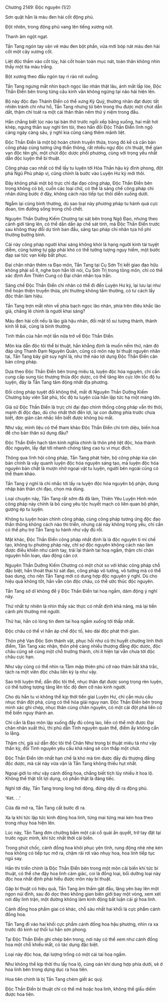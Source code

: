 




Chương 2149: Độc nguyên (1/2)


Sơn quật hẳn là màu đen hài cốt động phủ.

Đột nhiên, trong động phủ vang lên tiếng xương nứt.

Thanh âm ngột ngạt.

Tần Tang ngón tay vân vê màu đen bột phấn, vừa mới bóp nát màu đen hài cốt một cây xương cốt.

Liệt độc thấm vào cốt tủy, hài cốt hoàn toàn mục nát, toàn thân không nhìn thấy một tia màu trắng.

Bột xương theo đầu ngón tay rì rào rơi xuống.

Tần Tang ngưng mắt nhìn bạch ngọc lão nhân thật lâu, ánh mắt lấp lóe, Độc Thần Điển bên trong từng câu kinh văn không ngừng tại não hải hiện lên.

Bộ này độc đạo Thánh Điển có thể xưng Kỳ Quỷ, thường nhân đạt được tất nhiên tránh chi như hổ, Tần Tang nhưng từ bên trong thu được một chút dẫn dắt, thậm chí toát ra một cái thân thân nếm thử ý niệm trong đầu.

Hắn chẳng biết lúc nào tại bàn thờ trước ngồi xếp bằng xuống, hai mắt hơi khép, ngưng thần suy nghĩ tìm tòi, theo hắn đối Độc Thần Điển lĩnh ngộ càng ngày càng sâu, ý nghĩ kia cũng càng thêm mãnh liệt.

Độc Thần Điển là một bộ hoàn chỉnh truyền thừa, trong đó kể cả căn bản công pháp cùng tương ứng thần thông, rất nhiều ngự độc chi thuật, thế gian vạn độc tên ghi, một chút độc dược phối phương, cùng với trọng yếu nhất dẫn độc luyện thể bí thuật.

Công pháp cao nhất có thể lấy tu luyện tới Hóa Thần hậu kỳ đỉnh phong, đột phá Ngũ Phù pháp vị, cũng chính là bước vào Luyện Hư kỳ mới thôi.

Đây không phải một bộ trực chỉ đại đạo công pháp, Độc Thần Điển bên trong không có bộ, cuốn các loại chữ, có thể là sáng chế công pháp chi nhân dừng bước ở đây, không cách nào tiếp tục thôi diễn xuống dưới.

Ngẫm lại cũng bình thường, dù sao loại này phương pháp tu hành quá cực đoan, tìm đường sống trong chỗ chết.

Nguyên Thần Dưỡng Kiếm Chương tại sát bên trong Ngộ Đạo, nhưng theo cảnh giới tăng lên, có thể dần dần áp chế sát tính, mà Độc Thần Điển trước sau không thay đổi dự tính ban đầu, sáng tạo pháp chi nhân tựa hồ phi thường bướng bỉnh.

Cái này công pháp người khai sáng không khỏi là hạng người kinh tài tuyệt diễm, cũng tương tự gặp phải khó có thể tưởng tượng nguy hiểm, một bước đạp sai tức vạn kiếp bất phục.

Đại chân nhân thêm ra Đạo môn, Tần Tang tại Cụ Sơn Trị kết giao đạo hữu không phải số ít, nghe bọn hắn lời nói, Cụ Sơn Trị trong tông môn, chỉ có thể xác định Âm Thiên Cung có Đại chân nhân tọa trấn.

Sáng chế Độc Thần Điển chi nhân có thể đi đến Luyện Hư kỳ, lại lưu lại như thế hoàn thiện truyền thừa, phi thường không tầm thường, có tư cách lấy độc thần làm hiệu.

Tần Tang trợn mắt nhìn về phía bạch ngọc lão nhân, phía trên điêu khắc lão giả, chẳng lẽ chính là người khai sáng?

Màu đen hài cốt nếu là lão giả hậu nhân, đối mặt tổ sư tượng thánh, thành kính lễ bái, cũng là bình thường.

Tinh thần của hắn một lần nữa trở về Độc Thần Điển.

Môn kia dẫn độc tôi thể bí thuật, hắn khẳng định là muốn nếm thử, năm đó đáp ứng Thanh Đạm Nguyên Quân, cũng có môn này bí thuật nguyên nhân tại, Tần Tang bây giờ suy nghĩ là, như thế nào lợi dụng Độc Thần Điển căn bản công pháp.

Dựa theo Độc Thần Điển bên trong miêu tả, luyện độc hóa nguyên, chỉ cần cung cấp sung túc thượng thừa độc dược, có thể tăng lên cực lớn tốc độ tu luyện, đây là Tần Tang tâm động nhất địa phương.

Đổi công pháp tuyệt đối không thể, mất đi Nguyên Thần Dưỡng Kiếm Chương bảy viên Sát phù, tốc độ tu luyện của hắn lập tức hạ một mảng lớn.

Giả sử Độc Thần Điển là trực chỉ đại đạo chính thống công pháp vẫn thì thôi, mạnh đi độc đạo, dù cho nhất thời đến lợi, lại con đường phía trước chưa biết, đơn giản cân nhắc liền biết được không bù mất.

Như vậy, mình liệu có thể tham khảo Độc Thần Điển chi tinh diệu, biến hoá để cho bản thân sử dụng đâu?

Độc Thần Điển hạch tâm kinh nghĩa chính là thôn phệ liệt độc, hóa thành độc nguyên, lấy đạt tới nhanh chóng tăng cao tu vi mục đích.

Thông qua lĩnh hội công pháp, Tần Tang phát hiện, bộ công pháp kia căn bản chính là vây quanh luyện độc hóa nguyên sáng tạo, mà luyện độc hóa nguyên bản chất là mượn nhờ ngoại vật tu luyện, người bên ngoài cũng có thể tham khảo.

Tần Tang ý nghĩ là chỉ nhắc tới lấy ra luyện độc hóa nguyên bộ phận, dung nhập bản thân chi đạo, chọn mà dùng.

Loại chuyện này, Tần Tang rất sớm đã đã làm, Thiên Yêu Luyện Hình môn công pháp này chính là bỏ cùng yêu tộc huyết mạch có liên quan bộ phận, gượng ép tu luyện.

Không tu luyện hoàn chỉnh công pháp, cùng công pháp tương ứng độc đạo thần thông không cách nào thi triển, nhưng cái này không trọng yếu, chỉ cần có thể phụ trợ Tần Tang tu hành như vậy đủ rồi.

Mặt khác, Độc Thần Điển công pháp nhất định là là độc nguyên tỉ mỉ chế tạo, không tu phương pháp này, chỉ sợ độc nguyên không cách nào làm được điều khiển như cánh tay, trái lại thành tai hoạ ngầm, thậm chí chân nguyên hỗn loạn, dao động căn cơ.

Nguyên Thần Dưỡng Kiếm Chương có một chút so với khác công pháp chỗ đặc biệt, hắn thoát thai từ sát đạo, công pháp vô tướng, vô tướng mà có thể bao dung, cho nên Tần Tang mới có dung hợp độc nguyên ý nghĩ. Dù cho hiệu quả không tốt, hắn vẫn còn độc châu, có thể ước thúc độc nguyên.

Tần Tang sở dĩ không để ý Độc Thần Điển tai hoạ ngầm, dám động ý nghĩ này.

Thứ nhất tự nhiên là nhìn thấy xác thực có nhất định khả năng, mà lại tiền cảnh phi thường mê người.

Thứ hai, hắn có lòng tin đem tai hoạ ngầm xuống tới thấp nhất.

Độc châu có thể vì hắn áp chế độc tố, kéo dài độc phát thời gian.

Thôn phệ Vạn Độc Sơn thánh vật, phục hồi như cũ thị huyết chướng linh thời điểm, Tần Tang xác nhận, thôn phệ càng nhiều thượng đẳng độc dược, độc châu cũng sẽ cùng một chỗ trưởng thành, chí ít hiện tại vẫn chưa tới độc châu cực hạn.

Như vậy cũng có thể nhìn ra Tằm mập thiên phú cỡ nào thâm bất khả trắc, tách ra một viên độc châu liền kỳ lạ như vậy.

Sao trời luyện thể, dẫn độc tôi thể, nhục thân đạt được song trọng rèn luyện, có thể tưởng tượng tăng lên tốc độ đem cỡ nào kinh người.

Cho dù hắn tu vi không thể kịp thời tiến giai Luyện Hư, chỉ cần mưu cầu nhục thân đột phá, cũng có thể hóa giải nguy nan. Độc Thần Điển bên trong minh xác ghi chép, nhục thân cùng chân nguyên, có một cái đột phá liền có thể biến nguy thành an.

Chỉ cần là Đạo môn lập xuống đầy đủ công lao, liền có thể mời được Đại chân nhân xuất thủ, thi phù dẫn Tinh nguyên quán thể, điểm ấy không cần lo lắng.

Thậm chí, giả sử dẫn độc tôi thể Chân Như trong bí thuật miêu tả như vậy thần kỳ, đối Tinh nguyên yêu cầu khả năng sẽ còn thấp một chút.

Độc Thần Điển lớn nhất hạn chế là khó mà tìm được đầy đủ thượng đẳng độc dược, mà cái này vừa vặn là Tần Tang không thiếu hụt nhất.

Ngoại giới to như vậy cánh đồng hoa, chẳng biết tích lũy nhiều ít hoa lộ. Không thể thật tốt lợi dụng, có phần thật là đáng tiếc.

Nghĩ tới đây, Tần Tang trong lòng hơi động, đứng dậy đi ra động phủ.

'Két. . .'

Cửa đá mở ra, Tần Tang cất bước đi ra.

Xa lạ khí tức lập tức kinh động hoa linh, từng mai từng mai kén hoa theo trong nhụy hoa hiện lên.

Lúc này, Tần Tang đơn chưởng bấm một cái cổ quái ấn quyết, trở tay đặt tại trước ngực mình, khí tức nhất thời cải biến.

Trong phút chốc, cánh đồng hoa khôi phục yên tĩnh, rung động nhè nhẹ kén hoa không có tiếp tục mở ra, chậm rãi rơi vào nhụy hoa, hoa linh tiếp tục ngủ say.

Hắn thi triển chính là Độc Thần Điển bên trong một môn cải biến khí tức bí thuật, có thể che đậy hoa linh cảm giác, coi là đồng loại, bồi dưỡng loại này độc hoa nhất định phải hiểu được môn này bí thuật.

Gặp bí thuật có hiệu quả, Tần Tang âm thầm gật đầu, lặng yên bay lên một ngọn núi đỉnh, sau đó dọc theo không gian biên giới bay một vòng, xem xét nơi đây linh trận, một đường không làm kinh động bất luận cái gì hoa linh.

Cánh đồng hoa phẩm giai có khác, chỗ sâu nhất hai khối là cực phẩm cánh đồng hoa.

Tần Tang đi vào hai khối cực phẩm cánh đồng hoa hậu phương, nhìn ra xa trước đó kinh sợ thối lui hắn sơn phong.

Tại Độc Thần Điển ghi chép bên trong, nơi này có thể xem như cánh đồng hoa một chỗ khiếu mắt, có tác dụng đặc biệt.

Loại này độc hoa, đại lượng trồng có một cái tai hoạ ngầm.

Như không thể kịp thời thu lấy hoa lộ, cùng oán khí dung hợp phía dưới, sẽ ở hoa linh bên trong dựng dục ra hoa tiên.

Hoa tiên chính là bị Tần Tang chém giết ác quỷ.

Độc Thần Điển bí thuật chỉ có thể mê hoặc hoa linh, không thể giấu diếm được hoa tiên.




